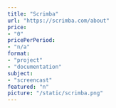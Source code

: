 ```yaml
---
title: "Scrimba"
url: "https://scrimba.com/about"
price: 
- "0"
pricePerPeriod: 
- "n/a"
format: 
- "project"
- "documentation"
subject: 
- "screencast"
featured: "n"
picture: "/static/scrimba.png"
---
```

